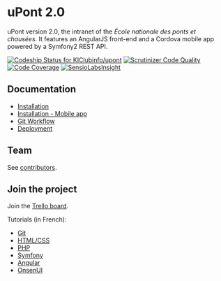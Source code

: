 uPont 2.0
=========

uPont version 2.0, the intranet of the _École nationale des ponts et chausées_. It features an AngularJS front-end and a Cordova mobile app powered by a Symfony2 REST API.

[![Codeship Status for KIClubinfo/upont](https://codeship.com/projects/afc79d00-982e-0132-79b1-36ce558856a0/status?branch=master)](https://codeship.com/projects/63332)
[![Scrutinizer Code Quality](https://scrutinizer-ci.com/g/KIClubinfo/upont/badges/quality-score.png?b=master)](https://scrutinizer-ci.com/g/KIClubinfo/upont/?branch=master)
[![Code Coverage](https://scrutinizer-ci.com/g/KIClubinfo/upont/badges/coverage.png?b=master)](https://scrutinizer-ci.com/g/KIClubinfo/upont/?branch=master)
[![SensioLabsInsight](https://insight.sensiolabs.com/projects/35270f9e-ec9c-44c8-911d-399bf991cf45/mini.png)](https://insight.sensiolabs.com/projects/35270f9e-ec9c-44c8-911d-399bf991cf45)

Documentation
-------------

  * [Installation](doc/installation.md)
  * [Installation - Mobile app](doc/installation-mobile.md)
  * [Git Workflow](doc/git-workflow.md)
  * [Deployment](doc/deploy.md)

Team
----

See [contributors](../../graphs/contributors).


Join the project
----------------
Join the [Trello board](https://trello.com/b/a7pIk6zk/upont).

Tutorials (in French):
  * [Git](http://openclassrooms.com/courses/gerez-vos-codes-source-avec-git)
  * [HTML/CSS](http://openclassrooms.com/courses/apprenez-a-creer-votre-site-web-avec-html5-et-css3)
  * [PHP](http://openclassrooms.com/courses/concevez-votre-site-web-avec-php-et-mysql)
  * [Symfony](http://openclassrooms.com/courses/developpez-votre-site-web-avec-le-framework-symfony2)
  * [Angular](http://openclassrooms.com/courses/angular-js)
  * [OnsenUI](http://onsen.io/guide/overview.html)

